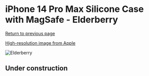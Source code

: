 # iPhone 14 Pro Max Silicone Case with MagSafe - Elderberry

[Return to previous page](/iphone_14)

[High-resolution image from Apple](https://store.storeimages.cdn-apple.com/8756/as-images.apple.com/is/MPTX3?wid=4500&hei=4500&fmt=png)

<div style="width: 500px"><img src="/everyphone/MPTX3.png" alt="Elderberry"></div>

## Under construction
